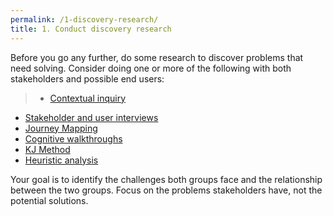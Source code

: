 ```yaml
---
permalink: /1-discovery-research/
title: 1. Conduct discovery research
---
```

Before you go any further, do some research to discover problems that need solving. Consider doing one or more of the following with both stakeholders and possible end users:

>- [Contextual inquiry](https://methods.18f.gov/contextual-inquiry/)[](https://methods.18f.gov/bodystorming/) 
- [Stakeholder and user interviews](https://methods.18f.gov/stakeholder-and-user-interviews/) 
- [Journey Mapping](https://methods.18f.gov/journey-mapping/) 
- [Cognitive walkthroughs](https://methods.18f.gov/cognitive-walkthrough/) 
- [KJ Method](https://methods.18f.gov/kj-method/) 
- [Heuristic analysis ](https://methods.18f.gov/heuristic-analysis/) 


Your goal is to identify the challenges both groups face and the relationship between the two groups. Focus on the problems stakeholders have, not the potential solutions.

